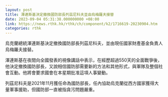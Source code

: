 ```yaml
---
layout: post
title: 澤連斯基決定撤換國防部長列茲尼科夫並由烏梅羅夫接替
date: 2023-09-04 05:31:38.000000000 +08:00
link: https://news.rthk.hk/rthk/ch/component/k2/1716619-20230904.htm
categories: rthk
---
```


烏克蘭總統澤連斯基決定撤換國防部長列茲尼科夫，並由現任國家財產基金負責人烏梅羅夫接替。

澤連斯基在夜間向全國發表的視像講話中表示，在經歷超過550天的全面戰爭後，他決定撤換國防部長，又說相信國防部需要新的方法和其他形式，與軍隊及整個社會互動。他將會要求國會在本星期批准這項人事變動。

列茲尼科夫是2021年11月獲任命為國防部長，任內協助烏克蘭從西方國家獲得大量軍事援助，但國防部一直被指貪污問題嚴重。
